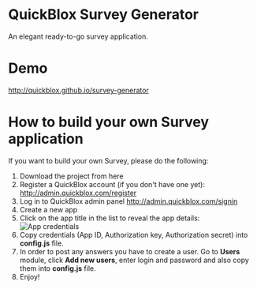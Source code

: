 QuickBlox Survey Generator
=====

An elegant ready-to-go survey application.

# Demo
http://quickblox.github.io/survey-generator

# How to build your own Survey application

If you want to build your own Survey, please do the following:

 1. Download the project from here
 2. Register a QuickBlox account (if you don't have one yet): http://admin.quickblox.com/register
 3. Log in to QuickBlox admin panel http://admin.quickblox.com/signin
 4. Create a new app
 5. Click on the app title in the list to reveal the app details:
   ![App credentials](https://cloud.githubusercontent.com/assets/373137/10630906/fdfc8156-77e2-11e5-82e7-fa50ab5e4f6f.png)
 6. Copy credentials (App ID, Authorization key, Authorization secret) into **config.js** file.
 7. In order to post any answers you have to create a user. Go to **Users** module, click **Add new users**, enter login and password and also copy them into **config.js** file.
 7. Enjoy!
